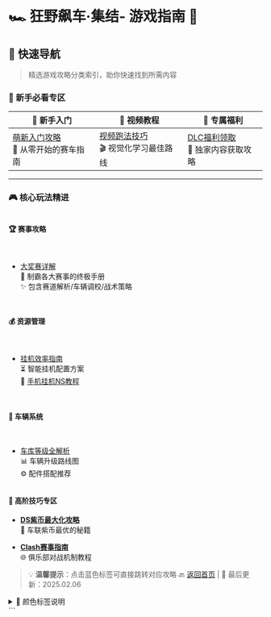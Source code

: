 # 🏎️ 狂野飙车·集结- 游戏指南 🏁

## 🚀 快速导航
> 精选游戏攻略分类索引，助你快速找到所需内容

### 📌 新手必看专区
| 🔰 新手入门 | 🎥 视频教程 | 🎁 专属福利 |
|-----------|------------|-----------|
| [萌新入门攻略](/md/萌新入门攻略.md) <br> 📖 从零开始的赛车指南 | [视频跑法技巧](/md/萌新视频.md) <br> 🎬 视觉化学习最佳路线 | [DLC福利领取](/md/DLC.md) <br> 💎 独家内容获取攻略 |

---

### 🎮 核心玩法精进

<div style="display: grid; grid-template-columns: repeat(auto-fit, minmax(300px, 1fr)); gap: 1rem;">

#### 🏆 赛事攻略
- [大奖赛详解](/md/大奖赛详解.md)  
  🏅 制霸各大赛事的终极手册  
  ✨ 包含赛道解析/车辆调校/战术策略

#### 💰 资源管理
- [挂机效率指南](/md/挂机.md)  
  ⏳ 智能挂机配置方案  
  📱 [手机挂机NS教程](/md/手机挂机.md)

#### 🚗 车辆系统
- [车库等级全解析](/md/车库信息.md)  
  📊 车辆升级路线图  
  ⚙️ 配件搭配推荐
  </div>

#### 🌟 高阶技巧专区
<div class="grid cards" markdown>

- [__DS紫币最大化攻略__](/md/DS紫币最大.md)  
  💜 车联紫币最优的秘籍  
  
- [__Clash赛事指南__](/md/clash说明.md)  
  🌐 俱乐部对战机制教程  
  </div>

> 💡 **温馨提示**：点击蓝色标签可直接跳转对应攻略
> 🔙 [返回首页](https://wanghaozone.github.io/#/README) | 📆 最后更新：2025.02.06

<details> <summary>🎨 颜色标签说明</summary>
- <span style="color:green">🟢 新手必读</span>
- <span style="color:blue">🔵 进阶攻略</span>
- <span style="color:purple">🟣 资源管理</span>
- <span style="color:orange">🟠 工具教程</span>
</details> ```
